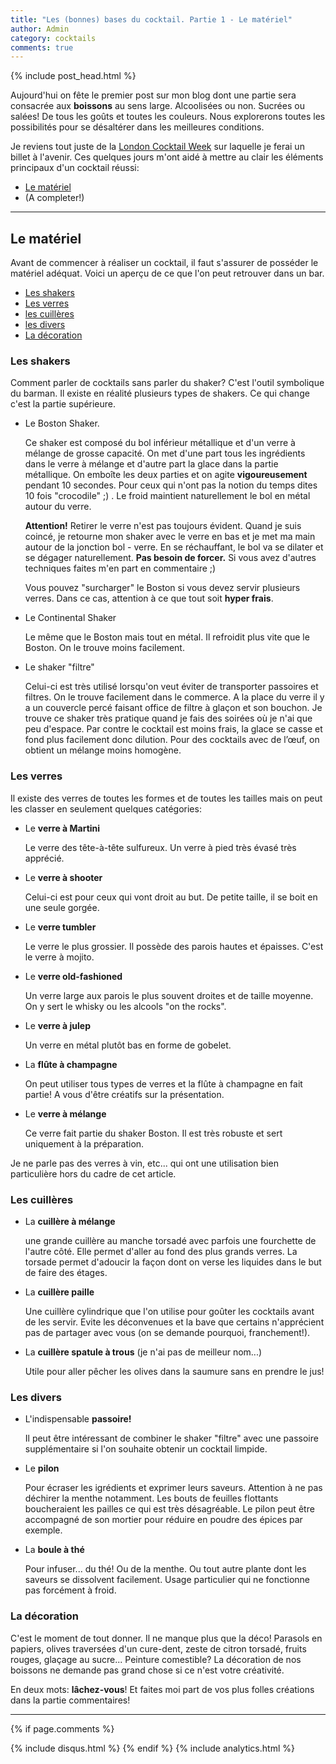 ```yaml
---
title: "Les (bonnes) bases du cocktail. Partie 1 - Le matériel"
author: Admin
category: cocktails
comments: true
---
```


{% include post_head.html %}

Aujourd'hui on fête le premier post sur mon blog dont une partie sera consacrée aux **boissons** au sens large. Alcoolisées ou non. Sucrées ou salées! De tous les goûts et toutes les couleurs. Nous explorerons toutes les possibilités pour se désaltérer dans les meilleures conditions.

Je reviens tout juste de la [London Cocktail Week](https://drinkup.london/cocktailweek/) sur laquelle je ferai un billet à l'avenir. Ces quelques jours m'ont aidé à mettre au clair les éléments principaux d'un cocktail réussi:

- [Le matériel](#le-materiel)
- (A completer!)

---

## Le matériel <a id="le-materiel"></a>
Avant de commencer à réaliser un cocktail, il faut s'assurer de posséder le matériel adéquat. Voici un aperçu de ce que l'on peut retrouver dans un bar.

- [Les shakers](#les-shakers)
- [Les verres](#les-verres)
- [les cuillères](#les-cuilleres)
- [les divers](#divers)
- [La décoration](#la-decoration)

### Les shakers <a id="les-shakers"></a>
Comment parler de cocktails sans parler du shaker? C'est l'outil symbolique du barman. Il existe en réalité plusieurs types de shakers. Ce qui change c'est la partie supérieure.

- Le Boston Shaker.

  Ce shaker est composé du bol inférieur métallique et d'un verre à mélange de grosse capacité. On met d'une part tous les ingrédients dans le verre à mélange et d'autre part la glace dans la partie métallique. On emboîte les deux parties et on agite **vigoureusement** pendant 10 secondes. Pour ceux qui n'ont pas la notion du temps dites 10 fois "crocodile" ;) . Le froid maintient naturellement le bol en métal autour du verre.
  
  **Attention!** Retirer le verre n'est pas toujours évident. Quand je suis coincé, je retourne mon shaker avec le verre en bas et je met ma main autour de la jonction bol - verre. En se réchauffant, le bol va se dilater et se dégager naturellement. **Pas besoin de forcer.** Si vous avez d'autres techniques faites m'en part en commentaire ;)
  
  Vous pouvez "surcharger" le Boston si vous devez servir plusieurs verres. Dans ce cas, attention à ce que tout soit **hyper frais**.
   
- Le Continental Shaker

  Le même que le Boston mais tout en métal. Il refroidit plus vite que le Boston. On le trouve moins facilement.
  
- Le shaker "filtre"

  Celui-ci est très utilisé lorsqu'on veut éviter de transporter passoires et filtres. On le trouve facilement dans le commerce. A la place du verre il y a un couvercle percé faisant office de filtre à glaçon et son bouchon.
  Je trouve ce shaker très pratique quand je fais des soirées où je n'ai que peu d'espace. Par contre le cocktail est moins frais, la glace se casse et fond plus facilement donc dilution. Pour des cocktails avec de l’œuf, on obtient un mélange moins homogène.

### Les verres <a id="les-verres"></a>
Il existe des verres de toutes les formes et de toutes les tailles mais on peut les classer en seulement quelques catégories:

- Le **verre à Martini**
  
  Le verre des tête-à-tête sulfureux. Un verre à pied très évasé très apprécié. 

- Le **verre à shooter**

  Celui-ci est pour ceux qui vont droit au but. De petite taille, il se boit en une seule gorgée.

- Le **verre tumbler**

  Le verre le plus grossier. Il possède des parois hautes et épaisses. C'est le verre à mojito.

- Le **verre old-fashioned**

  Un verre large aux parois le plus souvent droites et de taille moyenne. On y sert le whisky ou les alcools "on the rocks".

- Le **verre à julep**
  
  Un verre en métal plutôt bas en forme de gobelet.

- La **flûte à champagne**

  On peut utiliser tous types de verres et la flûte à champagne en fait partie! A vous d'être créatifs sur la présentation.

- Le **verre à mélange**

  Ce verre fait partie du shaker Boston. Il est très robuste et sert uniquement à la préparation.

Je ne parle pas des verres à vin, etc... qui ont une utilisation bien particulière hors du cadre de cet article.

### Les cuillères <a id="les-cuilleres"></a>
- La **cuillère à mélange**

  une grande cuillère au manche torsadé avec parfois une fourchette de l'autre côté. Elle permet d'aller au fond des plus grands verres. La torsade permet d'adoucir la façon dont on verse les liquides dans le but de faire des étages.
  
- La **cuillère paille**

  Une cuillère cylindrique que l'on utilise pour goûter les cocktails avant de les servir. Evite les déconvenues et la bave que certains n'apprécient pas de partager avec vous (on se demande pourquoi, franchement!).
  
- La **cuillère spatule à trous** (je n'ai pas de meilleur nom...)

  Utile pour aller pêcher les olives dans la saumure sans en prendre le jus!

### Les divers <a id="les-divers"></a>

- L'indispensable **passoire!**
  
  Il peut être intéressant de combiner le shaker "filtre" avec une passoire supplémentaire si l'on souhaite obtenir un cocktail limpide.
  
- Le **pilon**

  Pour écraser les igrédients et exprimer leurs saveurs. Attention à ne pas déchirer la menthe notamment. Les bouts de feuilles flottants boucheraient les pailles ce qui est très désagréable. Le pilon peut être accompagné de son mortier pour réduire en poudre des épices par exemple.

- La **boule à thé**
  
  Pour infuser... du thé! Ou de la menthe. Ou tout autre plante dont les saveurs se dissolvent facilement. Usage particulier qui ne fonctionne pas forcément à froid.

### La décoration <a id="la-decoration"></a>
C'est le moment de tout donner. Il ne manque plus que la déco! Parasols en papiers, olives traversées d'un cure-dent, zeste de citron torsadé, fruits rouges, glaçage au sucre... Peinture comestible? La décoration de nos boissons ne demande pas grand chose si ce n'est votre créativité.

En deux mots: **lâchez-vous**! Et faites moi part de vos plus folles créations dans la partie commentaires!

---


{% if page.comments %}
<a href="http://{{site.url}}{{page.url}}#disqus_thread"
   data-disqus-identifier="{{page.url}}"></a>
<div id="disqus_thread"></div>
{% include disqus.html %}
{% endif %}
{% include analytics.html %}

